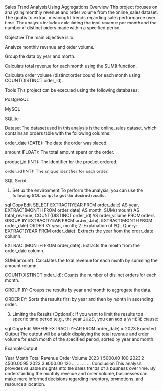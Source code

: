 Sales Trend Analysis Using Aggregations
Overview
This project focuses on analyzing monthly revenue and order volume from the online_sales dataset. The goal is to extract meaningful trends regarding sales performance over time. The analysis includes calculating the total revenue per month and the number of distinct orders made within a specified period.

Objective
The main objective is to:

Analyze monthly revenue and order volume.

Group the data by year and month.

Calculate total revenue for each month using the SUM() function.

Calculate order volume (distinct order count) for each month using COUNT(DISTINCT order_id).

Tools
This project can be executed using the following databases:

PostgreSQL

MySQL

SQLite

Dataset
The dataset used in this analysis is the online_sales dataset, which contains an orders table with the following columns:

order_date (DATE): The date the order was placed.

amount (FLOAT): The total amount spent on the order.

product_id (INT): The identifier for the product ordered.

order_id (INT): The unique identifier for each order.

SQL Script
1. Set up the environment
To perform the analysis, you can use the following SQL script to get the desired results.

sql
Copy
Edit
SELECT
    EXTRACT(YEAR FROM order_date) AS year,
    EXTRACT(MONTH FROM order_date) AS month,
    SUM(amount) AS total_revenue,
    COUNT(DISTINCT order_id) AS order_volume
FROM
    orders
GROUP BY
    EXTRACT(YEAR FROM order_date),
    EXTRACT(MONTH FROM order_date)
ORDER BY
    year,
    month;
2. Explanation of SQL Query:
EXTRACT(YEAR FROM order_date): Extracts the year from the order_date column.

EXTRACT(MONTH FROM order_date): Extracts the month from the order_date column.

SUM(amount): Calculates the total revenue for each month by summing the amount column.

COUNT(DISTINCT order_id): Counts the number of distinct orders for each month.

GROUP BY: Groups the results by year and month to aggregate the data.

ORDER BY: Sorts the results first by year and then by month in ascending order.

3. Limiting the Results (Optional):
If you want to limit the results to a specific time period (e.g., the year 2023), you can add a WHERE clause:

sql
Copy
Edit
WHERE EXTRACT(YEAR FROM order_date) = 2023
Expected Output
The output will be a table displaying the total revenue and order volume for each month of the specified period, sorted by year and month.

Example Output:


Year	Month	Total Revenue	Order Volume
2023	1	5000.00	100
2023	2	4500.00	95
2023	3	6000.00	120
...	...	...	...
Conclusion
This analysis provides valuable insights into the sales trends of a business over time. By understanding the monthly revenue and order volume, businesses can make more informed decisions regarding inventory, promotions, and resource allocation.

